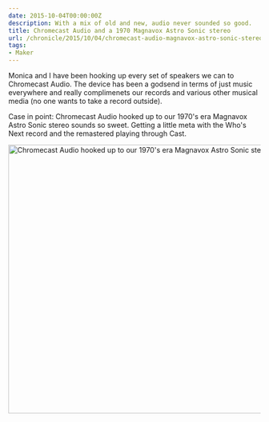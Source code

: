 ```yaml
---
date: 2015-10-04T00:00:00Z
description: With a mix of old and new, audio never sounded so good.
title: Chromecast Audio and a 1970 Magnavox Astro Sonic stereo
url: /chronicle/2015/10/04/chromecast-audio-magnavox-astro-sonic-stereo/
tags:
- Maker
---
```


Monica and I have been hooking up every set of speakers we can to Chromecast Audio. The device has been a godsend in terms of just music everywhere and really complimenets our records and various other musical media (no one wants to take a record outside).

Case in point: Chromecast Audio hooked up to our 1970's era Magnavox Astro Sonic stereo sounds so sweet. Getting a little meta with the Who's Next record and the remastered playing through Cast.﻿

<img decoding="async" loading="lazy" width="800" height="538" src="https://storage.googleapis.com/jdr-public-imgs/blog-archive/2015/10/20151004-DSCF4454.jpg" alt="Chromecast Audio hooked up to our 1970's era Magnavox Astro Sonic stereo">

